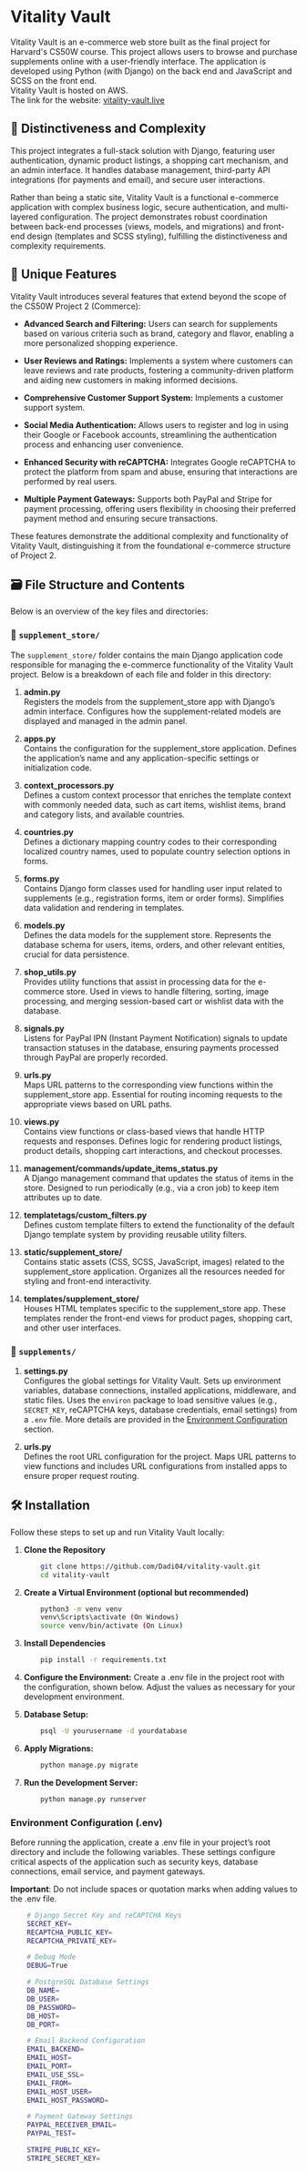 # Vitality Vault

Vitality Vault is an e-commerce web store built as the final project for Harvard's CS50W course. This project allows users to browse and purchase supplements online with a user-friendly interface. The application is developed using Python (with Django) on the back end and JavaScript and SCSS on the front end.  
Vitality Vault is hosted on AWS.  
The link for the website: [vitality-vault.live](https://vitality-vault.live)

## 🧐 Distinctiveness and Complexity

This project integrates a full-stack solution with Django, featuring user authentication, dynamic product listings, a shopping cart mechanism, and an admin interface. It handles database management, third-party API integrations (for payments and email), and secure user interactions.

Rather than being a static site, Vitality Vault is a functional e-commerce application with complex business logic, secure authentication, and multi-layered configuration. The project demonstrates robust coordination between back-end processes (views, models, and migrations) and front-end design (templates and SCSS styling), fulfilling the distinctiveness and complexity requirements.

## 🚀 Unique Features

Vitality Vault introduces several features that extend beyond the scope of the CS50W Project 2 (Commerce):

- **Advanced Search and Filtering:** Users can search for supplements based on various criteria such as brand, category and flavor, enabling a more personalized shopping experience.

- **User Reviews and Ratings:** Implements a system where customers can leave reviews and rate products, fostering a community-driven platform and aiding new customers in making informed decisions.

- **Comprehensive Customer Support System:** Implements a customer support system.

- **Social Media Authentication:** Allows users to register and log in using their Google or Facebook accounts, streamlining the authentication process and enhancing user convenience.

- **Enhanced Security with reCAPTCHA:** Integrates Google reCAPTCHA to protect the platform from spam and abuse, ensuring that interactions are performed by real users.

- **Multiple Payment Gateways:** Supports both PayPal and Stripe for payment processing, offering users flexibility in choosing their preferred payment method and ensuring secure transactions.


These features demonstrate the additional complexity and functionality of Vitality Vault, distinguishing it from the foundational e-commerce structure of Project 2.

## 🗃️ File Structure and Contents

Below is an overview of the key files and directories:

### 📂 `supplement_store/`

The `supplement_store/` folder contains the main Django application code responsible for managing the e-commerce functionality of the Vitality Vault project. Below is a breakdown of each file and folder in this directory:

1. **admin.py**  
   Registers the models from the supplement_store app with Django’s admin interface. Configures how the supplement-related models are displayed and managed in the admin panel.

2. **apps.py**  
   Contains the configuration for the supplement_store application. Defines the application’s name and any application-specific settings or initialization code.

3. **context_processors.py**  
   Defines a custom context processor that enriches the template context with commonly needed data, such as cart items, wishlist items, brand and category lists, and available countries.

4. **countries.py**  
   Defines a dictionary mapping country codes to their corresponding localized country names, used to populate country selection options in forms.

5. **forms.py**  
   Contains Django form classes used for handling user input related to supplements (e.g., registration forms, item or order forms). Simplifies data validation and rendering in templates.

6. **models.py**  
   Defines the data models for the supplement store. Represents the database schema for users, items, orders, and other relevant entities, crucial for data persistence.

7. **shop_utils.py**  
   Provides utility functions that assist in processing data for the e-commerce store. Used in views to handle filtering, sorting, image processing, and merging session-based cart or wishlist data with the database.

8. **signals.py**  
   Listens for PayPal IPN (Instant Payment Notification) signals to update transaction statuses in the database, ensuring payments processed through PayPal are properly recorded.

9. **urls.py**  
   Maps URL patterns to the corresponding view functions within the supplement_store app. Essential for routing incoming requests to the appropriate views based on URL paths.

10. **views.py**  
    Contains view functions or class-based views that handle HTTP requests and responses. Defines logic for rendering product listings, product details, shopping cart interactions, and checkout processes.

11. **management/commands/update_items_status.py**  
    A Django management command that updates the status of items in the store. Designed to run periodically (e.g., via a cron job) to keep item attributes up to date.

12. **templatetags/custom_filters.py**  
    Defines custom template filters to extend the functionality of the default Django template system by providing reusable utility filters.

13. **static/supplement_store/**  
    Contains static assets (CSS, SCSS, JavaScript, images) related to the supplement_store application. Organizes all the resources needed for styling and front-end interactivity.

14. **templates/supplement_store/**  
    Houses HTML templates specific to the supplement_store app. These templates render the front-end views for product pages, shopping cart, and other user interfaces.

### 📂 `supplements/`

1. **settings.py**  
   Configures the global settings for Vitality Vault. Sets up environment variables, database connections, installed applications, middleware, and static files. Uses the `environ` package to load sensitive values (e.g., `SECRET_KEY`, reCAPTCHA keys, database credentials, email settings) from a `.env` file. More details are provided in the [Environment Configuration](#environment-configuration-env) section.

2. **urls.py**  
   Defines the root URL configuration for the project. Maps URL patterns to view functions and includes URL configurations from installed apps to ensure proper request routing.

## 🛠️ Installation

Follow these steps to set up and run Vitality Vault locally:

1. **Clone the Repository**
    ```bash
        git clone https://github.com/Dadi04/vitality-vault.git
        cd vitality-vault
    ```

2. **Create a Virtual Environment (optional but recommended)**
    ```bash
        python3 -m venv venv
        venv\Scripts\activate (On Windows)
        source venv/bin/activate (On Linux)
    ```

3. **Install Dependencies**
    ```bash
        pip install -r requirements.txt
    ```

4. **Configure the Environment:**
    Create a .env file in the project root with the configuration, shown below.
    Adjust the values as necessary for your development environment.

5. **Database Setup:**
    ```bash
        psql -U yourusername -d yourdatabase
    ```

6. **Apply Migrations:**
    ```bash
        python manage.py migrate
    ```

7. **Run the Development Server:**
    ```bash
        python manage.py runserver
    ```

### Environment Configuration (.env)
Before running the application, create a .env file in your project’s root directory and include the following variables. These settings configure critical aspects of the application such as security keys, database connections, email service, and payment gateways.

__Important__: Do not include spaces or quotation marks when adding values to the .env file.

```bash
    # Django Secret Key and reCAPTCHA Keys
    SECRET_KEY=
    RECAPTCHA_PUBLIC_KEY=
    RECAPTCHA_PRIVATE_KEY=

    # Debug Mode
    DEBUG=True

    # PostgreSQL Database Settings
    DB_NAME=
    DB_USER=
    DB_PASSWORD=
    DB_HOST=
    DB_PORT=

    # Email Backend Configuration
    EMAIL_BACKEND=
    EMAIL_HOST=
    EMAIL_PORT=
    EMAIL_USE_SSL=
    EMAIL_FROM=
    EMAIL_HOST_USER=
    EMAIL_HOST_PASSWORD=

    # Payment Gateway Settings
    PAYPAL_RECEIVER_EMAIL=
    PAYPAL_TEST=

    STRIPE_PUBLIC_KEY=
    STRIPE_SECRET_KEY=
```
